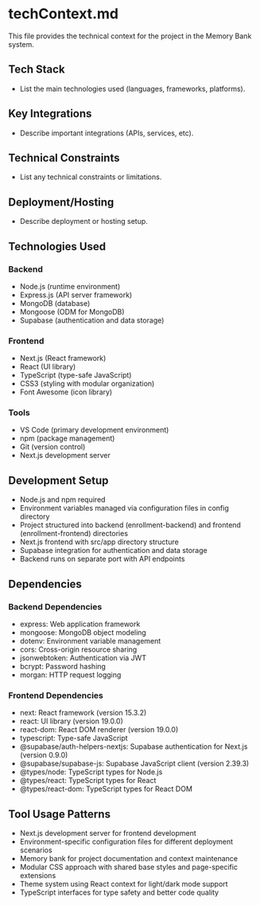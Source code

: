 # techContext.md

This file provides the technical context for the project in the Memory Bank system.

## Tech Stack
- List the main technologies used (languages, frameworks, platforms).

## Key Integrations
- Describe important integrations (APIs, services, etc).

## Technical Constraints
- List any technical constraints or limitations.

## Deployment/Hosting
- Describe deployment or hosting setup.

## Technologies Used

### Backend

- Node.js (runtime environment)
- Express.js (API server framework)
- MongoDB (database)
- Mongoose (ODM for MongoDB)
- Supabase (authentication and data storage)

### Frontend

- Next.js (React framework)
- React (UI library)
- TypeScript (type-safe JavaScript)
- CSS3 (styling with modular organization)
- Font Awesome (icon library)

### Tools

- VS Code (primary development environment)
- npm (package management)
- Git (version control)
- Next.js development server

## Development Setup

- Node.js and npm required
- Environment variables managed via configuration files in config directory
- Project structured into backend (enrollment-backend) and frontend (enrollment-frontend) directories
- Next.js frontend with src/app directory structure
- Supabase integration for authentication and data storage
- Backend runs on separate port with API endpoints

## Dependencies

### Backend Dependencies

- express: Web application framework
- mongoose: MongoDB object modeling
- dotenv: Environment variable management
- cors: Cross-origin resource sharing
- jsonwebtoken: Authentication via JWT
- bcrypt: Password hashing
- morgan: HTTP request logging

### Frontend Dependencies

- next: React framework (version 15.3.2)
- react: UI library (version 19.0.0)
- react-dom: React DOM renderer (version 19.0.0)
- typescript: Type-safe JavaScript
- @supabase/auth-helpers-nextjs: Supabase authentication for Next.js (version 0.9.0)
- @supabase/supabase-js: Supabase JavaScript client (version 2.39.3)
- @types/node: TypeScript types for Node.js
- @types/react: TypeScript types for React
- @types/react-dom: TypeScript types for React DOM

## Tool Usage Patterns

- Next.js development server for frontend development
- Environment-specific configuration files for different deployment scenarios
- Memory bank for project documentation and context maintenance
- Modular CSS approach with shared base styles and page-specific extensions
- Theme system using React context for light/dark mode support
- TypeScript interfaces for type safety and better code quality
